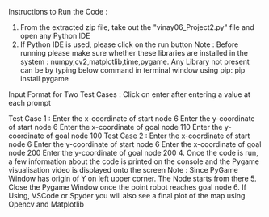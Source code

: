 Instructions to Run the Code : 

1. From the extracted zip file, take out the "vinay06_Project2.py" file and open any Python IDE
3. If Python IDE is used, please click on the run button
Note : Before running please make sure whether these libraries are installed in the system : numpy,cv2,matplotlib,time,pygame.
Any Library not present can be by typing below command in terminal window using pip:
       pip install pygame
       
Input Format for Two Test Cases : Click on enter after entering a value at each prompt

Test Case 1 : 
	Enter the x-coordinate of start node
	 6
	Enter the y-coordinate of start node
	 6
	Enter the x-coordinate of goal node
	 110
	Enter the y-coordinate of goal node
	 100
Test Case 2 : 
	Enter the x-coordinate of start node
	 6
	Enter the y-coordinate of start node
	 6
	Enter the x-coordinate of goal node
	 200
	Enter the y-coordinate of goal node
	 200
4. Once the code is run, a few information about the code is printed on the console and the Pygame visualisation video is displayed onto the screen
Note : Since PyGame Window has origin of Y on left upper corner. The Node starts from there
5. Close the Pygame Window once the point robot reaches goal node
6. If Using, VSCode or Spyder you will also see a final plot of the map using Opencv and Matplotlib


